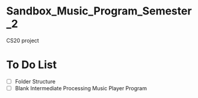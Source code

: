 # Sandbox_Music_Program_Semester_2
CS20 project

# To Do List
- [ ] Folder Structure
- [ ] Blank Intermediate Processing Music Player Program